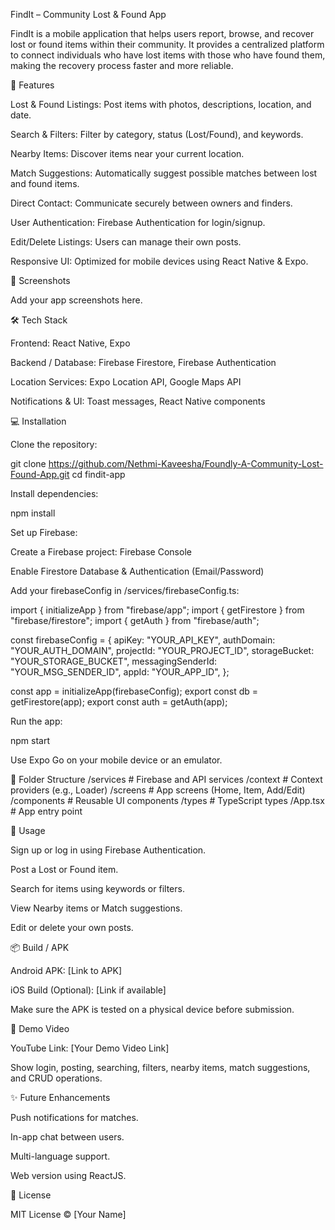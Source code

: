 FindIt – Community Lost & Found App

FindIt is a mobile application that helps users report, browse, and recover lost or found items within their community. It provides a centralized platform to connect individuals who have lost items with those who have found them, making the recovery process faster and more reliable.

🚀 Features

Lost & Found Listings: Post items with photos, descriptions, location, and date.

Search & Filters: Filter by category, status (Lost/Found), and keywords.

Nearby Items: Discover items near your current location.

Match Suggestions: Automatically suggest possible matches between lost and found items.

Direct Contact: Communicate securely between owners and finders.

User Authentication: Firebase Authentication for login/signup.

Edit/Delete Listings: Users can manage their own posts.

Responsive UI: Optimized for mobile devices using React Native & Expo.

📸 Screenshots

Add your app screenshots here.






🛠 Tech Stack

Frontend: React Native, Expo

Backend / Database: Firebase Firestore, Firebase Authentication

Location Services: Expo Location API, Google Maps API

Notifications & UI: Toast messages, React Native components

💻 Installation

Clone the repository:

git clone https://github.com/Nethmi-Kaveesha/Foundly-A-Community-Lost-Found-App.git
cd findit-app


Install dependencies:

npm install


Set up Firebase:

Create a Firebase project: Firebase Console

Enable Firestore Database & Authentication (Email/Password)

Add your firebaseConfig in /services/firebaseConfig.ts:

import { initializeApp } from "firebase/app";
import { getFirestore } from "firebase/firestore";
import { getAuth } from "firebase/auth";

const firebaseConfig = {
  apiKey: "YOUR_API_KEY",
  authDomain: "YOUR_AUTH_DOMAIN",
  projectId: "YOUR_PROJECT_ID",
  storageBucket: "YOUR_STORAGE_BUCKET",
  messagingSenderId: "YOUR_MSG_SENDER_ID",
  appId: "YOUR_APP_ID",
};

const app = initializeApp(firebaseConfig);
export const db = getFirestore(app);
export const auth = getAuth(app);


Run the app:

npm start


Use Expo Go on your mobile device or an emulator.

📂 Folder Structure
/services          # Firebase and API services
/context           # Context providers (e.g., Loader)
/screens           # App screens (Home, Item, Add/Edit)
/components        # Reusable UI components
/types             # TypeScript types
/App.tsx           # App entry point

📝 Usage

Sign up or log in using Firebase Authentication.

Post a Lost or Found item.

Search for items using keywords or filters.

View Nearby items or Match suggestions.

Edit or delete your own posts.

📦 Build / APK

Android APK: [Link to APK]

iOS Build (Optional): [Link if available]

Make sure the APK is tested on a physical device before submission.

🎥 Demo Video

YouTube Link: [Your Demo Video Link]

Show login, posting, searching, filters, nearby items, match suggestions, and CRUD operations.

✨ Future Enhancements

Push notifications for matches.

In-app chat between users.

Multi-language support.

Web version using ReactJS.

📄 License

MIT License © [Your Name]
